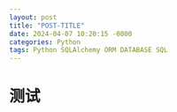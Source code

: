 ```yaml
---
layout: post
title: "POST-TITLE"
date: 2024-04-07 10:20:15 -0000
categories: Python
tags: Python SQLAlchemy ORM DATABASE SQL
---
```


# 测试